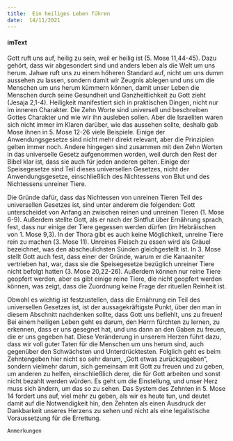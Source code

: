 ```yaml
---
title:  Ein heiliges Leben führen
date:  14/11/2021
---
```


#### imText

Gott ruft uns auf, heilig zu sein, weil er heilig ist (5. Mose 11,44-45). Dazu gehört, dass wir abgesondert sind und anders leben als die Welt um uns herum. Jahwe ruft uns zu einem höheren Standard auf, nicht um uns dumm aussehen zu lassen, sondern damit wir Zeugnis ablegen und uns um die Menschen um uns herum kümmern können, damit unser Leben die Menschen durch seine Gesundheit und Ganzheitlichkeit zu Gott zieht (Jesaja 2,1-4). Heiligkeit manifestiert sich in praktischen Dingen, nicht nur im inneren Charakter. Die Zehn Worte sind universell und beschreiben Gottes Charakter und wie wir ihn ausleben sollen. Aber die Israeliten waren sich nicht immer im Klaren darüber, wie das aussehen sollte, deshalb gab Mose ihnen in 5. Mose 12-26 viele Beispiele. Einige der Anwendungsgesetze sind nicht mehr direkt relevant, aber die Prinzipien gelten immer noch. Andere hingegen sind zusammen mit den Zehn Worten in das universelle Gesetz aufgenommen worden, weil durch den Rest der Bibel klar ist, dass sie auch für jeden anderen gelten. Einige der Speisegesetze sind Teil dieses universellen Gesetzes, nicht der Anwendungsgesetze, einschließlich des Nichtessens von Blut und des Nichtessens unreiner Tiere.

Die Gründe dafür, dass das Nichtessen von unreinen Tieren Teil des universellen Gesetzes ist, sind unter anderem die folgenden: Gott unterscheidet von Anfang an zwischen reinen und unreinen Tieren (1. Mose 6-9). Außerdem stellte Gott, als er nach der Sintflut über Ernährung sprach, fest, dass nur einige der Tiere gegessen werden dürfen (im Hebräischen von 1. Mose 9,3). In der Thora gibt es auch keine Möglichkeit, unreine Tiere rein zu machen (3. Mose 11). Unreines Fleisch zu essen wird als Gräuel bezeichnet, was den abscheulichsten Sünden gleichgestellt ist. In 3. Mose stellt Gott auch fest, dass einer der Gründe, warum er die Kanaaniter vertrieben hat, war, dass sie die Speisegesetze bezüglich unreiner Tiere nicht befolgt hatten (3. Mose 20,22-26). Außerdem können nur reine Tiere geopfert werden, aber es gibt einige reine Tiere, die nicht geopfert werden können, was zeigt, dass die Zuordnung keine Frage der rituellen Reinheit ist.

Obwohl es wichtig ist festzustellen, dass die Ernährung ein Teil des universellen Gesetzes ist, ist der aussagekräftigste Punkt, über den man in diesem Abschnitt nachdenken sollte, dass Gott uns befiehlt, uns zu freuen! Bei einem heiligen Leben geht es darum, den Herrn fürchten zu lernen, zu erkennen, dass er uns gesegnet hat, und uns dann an den Gaben zu freuen, die er uns gegeben hat. Diese Veränderung in unserem Herzen führt dazu, dass wir voll guter Taten für die Menschen um uns herum sind, auch gegenüber den Schwächsten und Unterdrücktesten. Folglich geht es beim Zehntengeben hier nicht so sehr darum, „Gott etwas zurückzugeben“, sondern vielmehr darum, sich gemeinsam mit Gott zu freuen und zu geben, um anderen zu helfen, einschließlich derer, die für Gott arbeiten und sonst nicht bezahlt werden würden. Es geht um die Einstellung, und unser Herz muss sich ändern, um das so zu sehen. Das System des Zehnten in 5. Mose 14 fordert uns auf, viel mehr zu geben, als wir es heute tun, und deutet damit auf die Notwendigkeit hin, den Zehnten als einen Ausdruck der Dankbarkeit unseres Herzens zu sehen und nicht als eine legalistische Voraussetzung für die Errettung.

`Anmerkungen`
